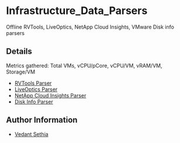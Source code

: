# Infrastructure_Data_Parsers
Offline RVTools, LiveOptics, NetApp Cloud Insights, VMware Disk info parsers

## Details 
Metrics gathered: Total VMs, vCPU/pCore, vCPU/VM, vRAM/VM, Storage/VM
- [RVTools Parser](netapp_rvtools_parser.html)
- [LiveOptics Parser](netapp_liveoptics_parser.html)
- [NetApp Cloud Insights Parser](netapp_cloudinsights_parser.html)
- [Disk Info Parser](rvtools_diskinfo_parser.html)

## Author Information
- [Vedant Sethia](mailto:vedant.sethia@netapp.com)